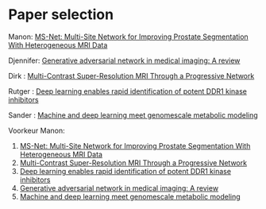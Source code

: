 # Paper selection

Manon: [MS-Net: Multi-Site Network for Improving Prostate Segmentation With Heterogeneous MRI Data](https://ieeexplore.ieee.org/document/9000851)

Djennifer: [Generative adversarial network in medical imaging: A review](https://www.sciencedirect.com/science/article/abs/pii/S1361841518308430)

Dirk : [Multi-Contrast Super-Resolution MRI Through a Progressive Network](https://ieeexplore.ieee.org/document/9001105)

Rutger : [Deep learning enables rapid identification of potent DDR1 kinase inhibitors](https://www.nature.com/articles/s41587-019-0224-x)

Sander : [Machine and deep learning meet genomescale metabolic modeling](https://doi.org/10.1371/journal.pcbi.1007084)


Voorkeur Manon: 
  1. [MS-Net: Multi-Site Network for Improving Prostate Segmentation With Heterogeneous MRI Data](https://ieeexplore.ieee.org/document/9000851)
  2. [Multi-Contrast Super-Resolution MRI Through a Progressive Network](https://ieeexplore.ieee.org/document/9001105)
  3. [Deep learning enables rapid identification of potent DDR1 kinase inhibitors](https://www.nature.com/articles/s41587-019-0224-x)
  4. [Generative adversarial network in medical imaging: A review](https://www.sciencedirect.com/science/article/abs/pii/S1361841518308430)
  5. [Machine and deep learning meet genomescale metabolic modeling](https://doi.org/10.1371/journal.pcbi.1007084)
